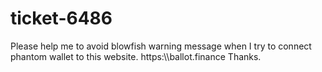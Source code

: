 # ticket-6486
Please help me to avoid blowfish warning message when I try to connect phantom wallet to this website.
https:\\\ballot.finance
Thanks.
